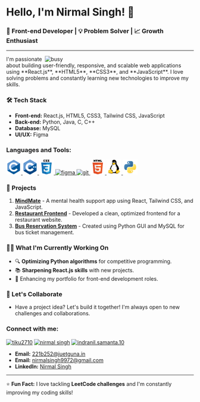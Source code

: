 # Hello, I'm Nirmal Singh! 👋

### 🚀 Front-end Developer | 💡 Problem Solver | 📈 Growth Enthusiast

---
<img align="right" alt="busy" width="400" src="https://miro.medium.com/v2/resize:fit:1360/0*7Q3yvSIv_t0ioJ-Z.gif">
I'm passionate about building user-friendly, responsive, and scalable web applications using **React.js**, **HTML5**, **CSS3**, and **JavaScript**. I love solving problems and constantly learning new technologies to improve my skills.

### 🛠 Tech Stack

- **Front-end:** React.js, HTML5, CSS3, Tailwind CSS, JavaScript
- **Back-end:** Python, Java, C, C++
- **Database:** MySQL
- **UI/UX:** Figma


<h3 align="left">Languages and Tools:</h3>
<p align="left"> <a href="https://www.cprogramming.com/" target="_blank" rel="noreferrer"> <img src="https://raw.githubusercontent.com/devicons/devicon/master/icons/c/c-original.svg" alt="c" width="40" height="40"/> </a> <a href="https://www.w3schools.com/cpp/" target="_blank" rel="noreferrer"> <img src="https://raw.githubusercontent.com/devicons/devicon/master/icons/cplusplus/cplusplus-original.svg" alt="cplusplus" width="40" height="40"/> </a> <a href="https://www.w3schools.com/css/" target="_blank" rel="noreferrer"> <img src="https://raw.githubusercontent.com/devicons/devicon/master/icons/css3/css3-original-wordmark.svg" alt="css3" width="40" height="40"/> </a> <a href="https://www.figma.com/" target="_blank" rel="noreferrer"> <img src="https://www.vectorlogo.zone/logos/figma/figma-icon.svg" alt="figma" width="40" height="40"/> </a> <a href="https://git-scm.com/" target="_blank" rel="noreferrer"> <img src="https://www.vectorlogo.zone/logos/git-scm/git-scm-icon.svg" alt="git" width="40" height="40"/> </a> <a href="https://www.w3.org/html/" target="_blank" rel="noreferrer"> <img src="https://raw.githubusercontent.com/devicons/devicon/master/icons/html5/html5-original-wordmark.svg" alt="html5" width="40" height="40"/> </a> <a href="https://www.linux.org/" target="_blank" rel="noreferrer"> <img src="https://raw.githubusercontent.com/devicons/devicon/master/icons/linux/linux-original.svg" alt="linux" width="40" height="40"/> </a> <a href="https://www.python.org" target="_blank" rel="noreferrer"> <img src="https://raw.githubusercontent.com/devicons/devicon/master/icons/python/python-original.svg" alt="python" width="40" height="40"/> </a> </p>


### 📝 Projects

1. **[MindMate](#)** - A mental health support app using React, Tailwind CSS, and JavaScript.
2. **[Restaurant Frontend](#)** - Developed a clean, optimized frontend for a restaurant website.
3. **[Bus Reservation System](#)** - Created using Python GUI and MySQL for bus ticket management.

### 👨‍💻 What I'm Currently Working On

- 🔍 **Optimizing Python algorithms** for competitive programming.
- 📚 **Sharpening React.js skills** with new projects.
- 💼 Enhancing my portfolio for front-end development roles.

### 🎯 Let's Collaborate

- Have a project idea? Let's build it together! I'm always open to new challenges and collaborations.

<h3 align="left">Connect with me:</h3>
<p align="left">
<a href="https://x.com/nirmalsingh9972/" target="blank"><img align="center" src="https://raw.githubusercontent.com/rahuldkjain/github-profile-readme-generator/master/src/images/icons/Social/twitter.svg" alt="tiku2710" height="30" width="40" /></a>
<a href="https://www.linkedin.com/in/nirmal-singh100754/" target="blank"><img align="center" src="https://raw.githubusercontent.com/rahuldkjain/github-profile-readme-generator/master/src/images/icons/Social/linked-in-alt.svg" alt="nirmal singh" height="30" width="40" /></a>
<a href="https://www.instagram.com/nirmal100754/?hl=en" target="blank"><img align="center" src="https://raw.githubusercontent.com/rahuldkjain/github-profile-readme-generator/master/src/images/icons/Social/instagram.svg" alt="indranil.samanta.10" height="30" width="40" /></a>
</p>

- **Email:** 221b252@juetguna.in
- **Email:** nirmalsingh9972@gmail.com
- **LinkedIn:** [Nirmal Singh](https://www.linkedin.com/in/nirmal-singh100754/)

---

⭐ **Fun Fact:** I love tackling **LeetCode challenges** and I'm constantly improving my coding skills!

